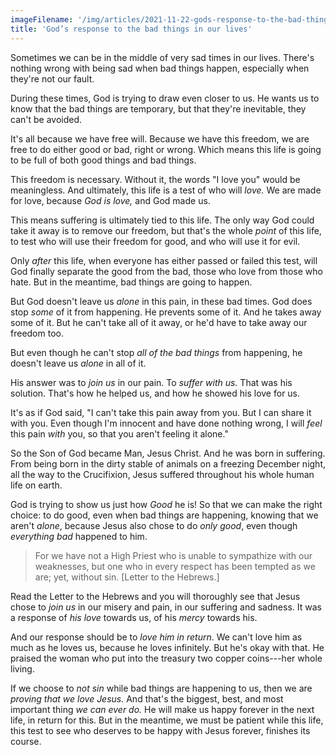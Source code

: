 ```yaml
---
imageFilename: '/img/articles/2021-11-22-gods-response-to-the-bad-things-in-our-lives.jpg'
title: 'God’s response to the bad things in our lives'
---
```


Sometimes we can be in the middle of very sad times in our lives. There's nothing wrong with being sad when bad things happen, especially when they're not our fault.

During these times, God is trying to draw even closer to us. He wants us to know that the bad things are temporary, but that they're inevitable, they can't be avoided.

It's all because we have free will. Because we have this freedom, we are free to do either good or bad, right or wrong. Which means this life is going to be full of both good things and bad things.

This freedom is necessary. Without it, the words "I love you" would be meaningless. And ultimately, this life is a test of who will *love.* We are made for love, because *God is love,* and God made us.

This means suffering is ultimately tied to this life. The only way God could take it away is to remove our freedom, but that's the whole *point* of this life, to test who will use their freedom for good, and who will use it for evil.

Only *after* this life, when everyone has either passed or failed this test, will God finally separate the good from the bad, those who love from those who hate. But in the meantime, bad things are going to happen.

But God doesn't leave us *alone* in this pain, in these bad times. God does stop *some* of it from happening. He prevents some of it. And he takes away some of it. But he can't take all of it away, or he'd have to take away our freedom too.

But even though he can't stop *all of the bad things* from happening, he doesn't leave us *alone* in all of it.

His answer was to *join us* in our pain. To *suffer with us.* That was his solution. That's how he helped us, and how he showed his love for us.

It's as if God said, "I can't take this pain away from you. But I can share it with you. Even though I'm innocent and have done nothing wrong, I will *feel* this pain *with* you, so that you aren't feeling it alone."

So the Son of God became Man, Jesus Christ. And he was born in suffering. From being born in the dirty stable of animals on a freezing December night, all the way to the Crucifixion, Jesus suffered throughout his whole human life on earth.

God is trying to show us just how *Good* he is! So that we can make the right choice: to do good, even when bad things are happening, knowing that we aren't *alone*, because Jesus also chose to do *only good*, even though *everything bad* happened to him.

> For we have not a High Priest who is unable to sympathize with our weaknesses, but one who in every respect has been tempted as we are; yet, without sin. [Letter to the Hebrews.]

Read the Letter to the Hebrews and you will thoroughly see that Jesus chose to *join us* in our misery and pain, in our suffering and sadness. It was a response of *his love* towards us, of his *mercy* towards his.

And our response should be to *love him in return*. We can't love him as much as he loves us, because he loves infinitely. But he's okay with that. He praised the woman who put into the treasury two copper coins---her whole living.

If we choose to *not sin* while bad things are happening to us, then we are *proving that we love Jesus.* And that's the biggest, best, and most important thing *we can ever do.* He will make us happy forever in the next life, in return for this. But in the meantime, we must be patient while this life, this test to see who deserves to be happy with Jesus forever, finishes its course.
